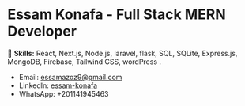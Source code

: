 # Essam Konafa - Full Stack MERN Developer
🚀 **Skills:** React, Next.js, Node.js, laravel, flask, SQL, SQLite, Express.js, MongoDB, Firebase, Tailwind CSS, wordPress .
- Email: essamazoz9@gmail.com 
- LinkedIn: [essam-konafa](https://www.linkedin.com/in/essam-konafa-589310286/)
- WhatsApp: +201141945463
